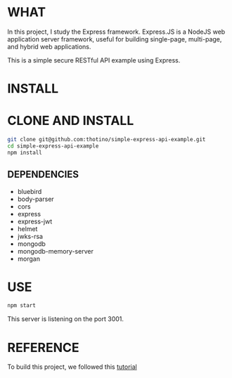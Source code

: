 # WHAT
In this project, I study the Express framework. Express.JS is a NodeJS web application server framework, useful for building single-page, multi-page, and hybrid web applications.


This is a simple secure RESTful API example using Express.

# INSTALL
# CLONE AND INSTALL
```sh
git clone git@github.com:thotino/simple-express-api-example.git
cd simple-express-api-example
npm install
```
## DEPENDENCIES
* bluebird
* body-parser
* cors
* express
* express-jwt
* helmet
* jwks-rsa
* mongodb
* mongodb-memory-server
* morgan

# USE
```sh
npm start
```
This server is listening on the port 3001.

# REFERENCE
To build this project, we followed this [tutorial](https://auth0.com/blog/node-js-and-express-tutorial-building-and-securing-restful-apis/)